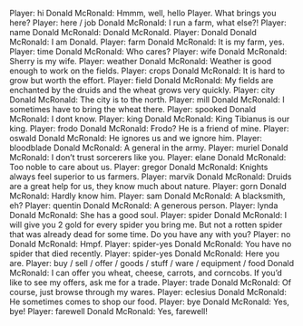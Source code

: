 Player: hi
Donald McRonald: Hmmm, well, hello Player. What brings you here?
Player: here / job
Donald McRonald: I run a farm, what else?!
Player: name
Donald McRonald: Donald McRonald.
Player: Donald
Donald McRonald: I am Donald.
Player: farm
Donald McRonald: It is my farm, yes.
Player: time
Donald McRonald: Who cares?
Player: wife
Donald McRonald: Sherry is my wife.
Player: weather
Donald McRonald: Weather is good enough to work on the fields.
Player: crops
Donald McRonald: It is hard to grow but worth the effort.
Player: field
Donald McRonald: My fields are enchanted by the druids and the wheat grows very quickly.
Player: city
Donald McRonald: The city is to the north.
Player: mill
Donald McRonald: I sometimes have to bring the wheat there.
Player: spooked
Donald McRonald: I dont know.
Player: king
Donald McRonald: King Tibianus is our king.
Player: frodo
Donald McRonald: Frodo? He is a friend of mine.
Player: oswald
Donald McRonald: He ignores us and we ignore him.
Player: bloodblade
Donald McRonald: A general in the army.
Player: muriel
Donald McRonald: I don’t trust sorcerers like you.
Player: elane
Donald McRonald: Too noble to care about us.
Player: gregor
Donald McRonald: Knights always feel superior to us farmers.
Player: marvik
Donald McRonald: Druids are a great help for us, they know much about nature.
Player: gorn
Donald McRonald: Hardly know him.
Player: sam
Donald McRonald: A blacksmith, eh?
Player: quentin
Donald McRonald: A generous person.
Player: lynda
Donald McRonald: She has a good soul.
Player: spider
Donald McRonald: I will give you 2 gold for every spider you bring me. But not a rotten spider that was already dead for some time. Do you have any with you?
Player: no
Donald McRonald: Hmpf.
Player: spider-yes
Donald McRonald: You have no spider that died recently.
Player: spider-yes
Donald McRonald: Here you are.
Player: buy / sell / offer / goods / stuff / ware / equipment / food
Donald McRonald: I can offer you wheat, cheese, carrots, and corncobs. If you’d like to see my offers, ask me for a trade.
Player: trade
Donald McRonald: Of course, just browse through my wares.
Player: eclesius
Donald McRonald: He sometimes comes to shop our food.
Player: bye
Donald McRonald: Yes, bye!
Player: farewell
Donald McRonald: Yes, farewell!
